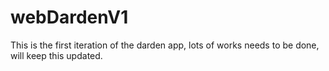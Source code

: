 # webDardenV1

This is the first iteration of the darden app, lots of works needs to be done, will keep this updated. 
